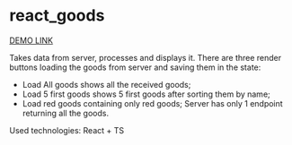   # react_goods

  [DEMO LINK](https://alex-kostomarov.github.io/react_goods/)

  Takes data from server, processes and displays it.
  There are three render buttons loading the goods from server and saving them in the state:
  - Load All goods shows all the received goods;
  - Load 5 first goods shows 5 first goods after sorting them by name;
  - Load red goods containing only red goods;
  Server has only 1 endpoint returning all the goods.

  Used technologies: React + TS